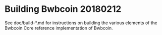 Building Bwbcoin
20180212
================

See doc/build-*.md for instructions on building the various
elements of the Bwbcoin Core reference implementation of Bwbcoin.
